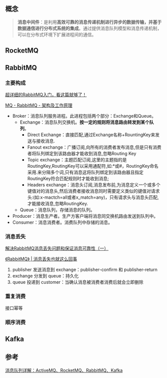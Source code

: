 ## 概念

> **消息中间件**：是利用**高效可靠的消息传递机制进行异步的数据传输，并基于数据通信进行分布式系统的集成**。通过提供消息队列模型和消息传递机制，可以在分布式环境下扩展进程间的通信。

## RocketMQ

## RabbitMQ

### 主要构成

[超详细的RabbitMQ入门，看这篇就够了！](https://developer.aliyun.com/article/769883#slide-15) 

[MQ - RabbitMQ - 架构及工作原理](https://blog.csdn.net/maihilton/article/details/80928661) 

- Broker：消息队列服务进程。此进程包括两个部分：Exchange和Queue。
  - Exchange：消息队列交换机。**按一定的规则将消息路由转发到某个队列**。
    - Direct Exchange：直接匹配,通过Exchange名称+RountingKey来发送与接收消息.
    - Fanout exchange：广播订阅,向所有的消费者发布消息,但是只有消费者将队列绑定到该路由器才能收到消息,忽略Routing Key
    - Topic exchange：主题匹配订阅,这里的主题指的是RoutingKey,RoutingKey可以采用通配符,如:*或#，RoutingKey命名采用.来分隔多个词,只有消息这将队列绑定到该路由器且指定RoutingKey符合匹配规则时才能收到消息;
    - Headers exchange：消息头订阅,消息发布前,为消息定义一个或多个键值对的消息头,然后消费者接收消息同时需要定义类似的键值对请求头:(如:x-mactch=all或者x_match=any)，只有请求头与消息头匹配,才能接收消息,忽略RoutingKey.
  - Queue：消息队列，存储消息的队列。
- Producer：消息生产者。生产方客户端将消息同交换机路由发送到队列中。
- Consumer：消息消费者。消费队列中存储的消息。

### 消息丢失

[解决RabbitMQ消息丢失问题和保证消息可靠性（一）](https://juejin.cn/post/6844903906074427400) 

[《RabbitMQ》 | 消息丢失也就这么回事](https://cloud.tencent.com/developer/article/1896271) 

1. publisher 发送消息到 exchange：publisher-confirm 和 publisher-return
2. exchange 分发到 queue：持久化
3. queue 投递到 customer：当确认消息被消费者消费后就会立即删除

### 重复消费

接口幂等

### 顺序消费

## Kafka



## 参考

[消息队列详解：ActiveMQ、RocketMQ、RabbitMQ、Kafka](https://www.dingsky.com/article/20.html)